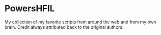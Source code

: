 PowersHFIL
==========
My collection of my favorite scripts from around the web and from my own brain.  Credit always attributed back to the original authors.
